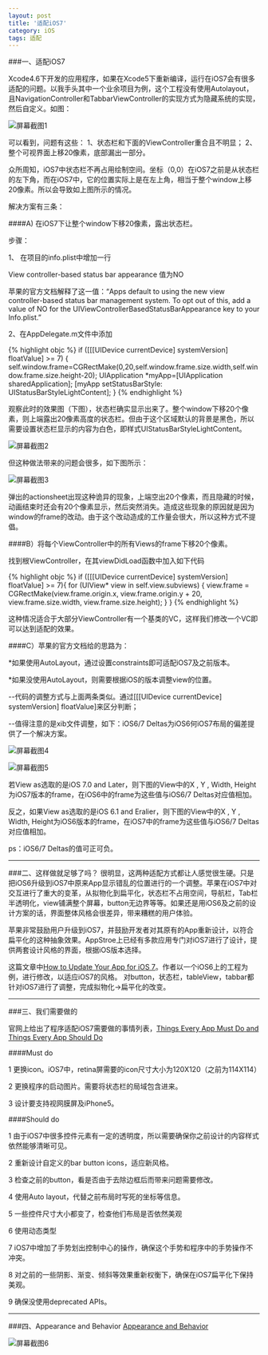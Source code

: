 ```yaml
---
layout: post
title: '适配iOS7'
category: iOS
tags: 适配
---
```


###一、适配iOS7

Xcode4.6下开发的应用程序，如果在Xcode5下重新编译，运行在iOS7会有很多适配的问题。以我手头其中一个业余项目为例，这个工程没有使用Autolayout，且NavigationController和TabbarViewController的实现方式为隐藏系统的实现，然后自定义。如图：

![屏幕截图1](/assets/20131010adaptiOS7_1.png)

可以看到，问题有这些：
1、状态栏和下面的ViewController重合且不明显；
2、整个可视界面上移20像素，底部漏出一部分。

众所周知，iOS7中状态栏不再占用绘制空间。坐标（0,0）在iOS7之前是从状态栏的左下角，而在iOS7中，它的位置实际上是在左上角，相当于整个window上移20像素。所以会导致如上图所示的情况。

解决方案有三条：

####A) 在iOS7下让整个window下移20像素，露出状态栏。

步骤：

1、	在项目的info.plist中增加一行

View controller-based status bar appearance 值为NO

苹果的官方文档解释了这一值：“Apps default to using the new view controller-based status bar management system. To opt out of this, add a value of NO for the UIViewControllerBasedStatusBarAppearance key to your Info.plist.”

2、在AppDelegate.m文件中添加

{% highlight objc %}
if ([[[UIDevice currentDevice] systemVersion] floatValue] >= 7) {
      self.window.frame=CGRectMake(0,20,self.window.frame.size.width,self.window.frame.size.height-20);
      UIApplication *myApp=[UIApplication sharedApplication];
      [myApp setStatusBarStyle: UIStatusBarStyleLightContent];
}
{% endhighlight %}

观察此时的效果图（下图），状态栏确实显示出来了。整个window下移20个像素，则上端露出20像素高度的状态栏。但由于这个区域默认的背景是黑色，所以需要设置状态栏显示的内容为白色，即样式UIStatusBarStyleLightContent。

![屏幕截图2](/assets/20131010adaptiOS7_2.png)

但这种做法带来的问题会很多，如下图所示：

![屏幕截图3](/assets/20131010adaptiOS7_3.png)

弹出的actionsheet出现这种诡异的现象，上端空出20个像素，而且隐藏的时候，动画结束时还会有20个像素显示，然后突然消失。造成这些现象的原因就是因为window的frame的改动。由于这个改动造成的工作量会很大，所以这种方式不提倡。

####B）将每个ViewController中的所有Views的frame下移20个像素。

找到根ViewController，在其viewDidLoad函数中加入如下代码

{% highlight objc %}
    if ([[[UIDevice currentDevice] systemVersion] floatValue] >= 7){
        for (UIView* view in self.view.subviews) {
            view.frame = CGRectMake(view.frame.origin.x, view.frame.origin.y + 20, view.frame.size.width,          view.frame.size.height);
        }
}
{% endhighlight %}

这种情况适合于大部分ViewController有一个基类的VC，这样我们修改一个VC即可以达到适配的效果。

####C）苹果的官方文档给的思路为：

*如果使用AutoLayout，通过设置constraints即可适配iOS7及之前版本。

*如果没使用AutoLayout，则需要根据iOS的版本调整view的位置。

--代码的调整方式与上面两条类似。通过[[[UIDevice currentDevice] systemVersion] floatValue]来区分判断；

--值得注意的是xib文件调整，如下：iOS6/7 Deltas为iOS6何iOS7布局的偏差提供了一个解决方案。

![屏幕截图4](/assets/20131010adaptiOS7_4.png)

![屏幕截图5](/assets/20131010adaptiOS7_5.png)

若View as选取的是iOS 7.0 and Later，则下图的View中的X , Y , Width, Height为iOS7版本的frame，在iOS6中的frame为这些值与iOS6/7 Deltas对应值相加。

反之，如果View as选取的是iOS 6.1 and Eralier，则下图的View中的X , Y , Width, Height为iOS6版本的frame，在iOS7中的frame为这些值与iOS6/7 Deltas对应值相加。

ps：iOS6/7 Deltas的值可正可负。

----

###二、这样做就足够了吗？
很明显，这两种适配方式都让人感觉很生硬。只是把iOS6升级到iOS7中原来App显示错乱的位置进行的一个调整。苹果在iOS7中对交互进行了重大的变革，从拟物化到扁平化，状态栏不占用空间，导航栏，Tab栏半透明化，view铺满整个屏幕，button无边界等等。如果还是用iOS6及之前的设计方案的话，界面整体风格会很差异，带来糟糕的用户体验。

苹果非常鼓励用户升级到iOS7，并鼓励开发者对其原有的App重新设计，以符合扁平化的这种抽象效果。AppStroe上已经有多款应用专门对iOS7进行了设计，提供两套设计风格的界面，根据iOS版本选择。

这篇文章中[How to Update Your App for iOS 7](http://www.raywenderlich.com/49316/how-to-update-your-app-for-ios-7)。作者以一个iOS6上的工程为例，进行修改，以适应iOS7的风格。
对button，状态栏，tableView，tabbar都针对iOS7进行了调整，完成拟物化->扁平化的改变。

----


###三、我们需要做的

官网上给出了程序适配iOS7需要做的事情列表，[Things Every App Must Do and Things Every App Should Do](https://developer.apple.com/library/ios/documentation/UserExperience/Conceptual/TransitionGuide/Scoping.html#//apple_ref/doc/uid/TP40013174-CH7-SW1)

####Must do

1 更换icon。iOS7中，retina屏需要的icon尺寸大小为120X120（之前为114X114）

2 更换程序的启动图片。需要将状态栏的局域包含进来。

3 设计要支持视网膜屏及iPhone5。

####Should do

1 由于iOS7中很多控件元素有一定的透明度，所以需要确保你之前设计的内容样式依然能够清晰可见。

2 重新设计自定义的bar button icons，适应新风格。

3 检查之前的button，看是否由于去除边框后而带来问题需要修改。

4 使用Auto layout，代替之前布局时写死的坐标等信息。

5 一些控件尺寸大小都变了，检查他们布局是否依然美观

6 使用动态类型

7 iOS7中增加了手势划出控制中心的操作，确保这个手势和程序中的手势操作不冲突。

8 对之前的一些阴影、渐变、倾斜等效果重新权衡下，确保在iOS7扁平化下保持美观。

9 确保没使用deprecated APIs。


----

###四、Appearance and Behavior
[Appearance and Behavior](https://developer.apple.com/library/ios/documentation/UserExperience/Conceptual/TransitionGuide/AppearanceCustomization.html#//apple_ref/doc/uid/TP40013174-CH15-SW1)


![屏幕截图6](/assets/20131010adaptiOS7_6.jpg)
